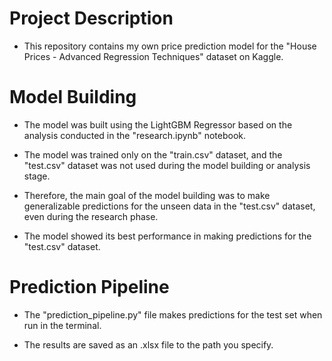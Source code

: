 # Project Description

* This repository contains my own price prediction model for the "House Prices - Advanced Regression Techniques" dataset on Kaggle.

# Model Building

* The model was built using the LightGBM Regressor based on the analysis conducted in the "research.ipynb" notebook.

* The model was trained only on the "train.csv" dataset, and the "test.csv" dataset was not used during the model building or analysis stage.

* Therefore, the main goal of the model building was to make generalizable predictions for the unseen data in the "test.csv" dataset, even during the research  phase.

* The model showed its best performance in making predictions for the "test.csv" dataset.

# Prediction Pipeline

* The "prediction_pipeline.py" file makes predictions for the test set when run in the terminal.

* The results are saved as an .xlsx file to the path you specify.